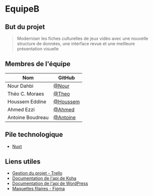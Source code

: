 # EquipeB

## But du projet
> Moderniser les fiches culturelles de jeux vidéo avec une nouvelle structure de données, une interface revue et une meilleure présentation visuelle

## Membres de l'équipe
| Nom              | GitHub |
|------------------|---------------|
| Nour Dahbi       | [@Nour](https://github.com/Nour) |
| Théo C. Moraes   | [@Theo](https://github.com/lykeru) |
| Houssem Eddine   | [@Houssem](https://github.com/asbeth99) |
| Ahmed Ezzi       | [@Ahmed](https://github.com/ezzi118) |
| Antoine Boudreau | [@Antoine](https://github.com/dev-t0ny) |

## Pile technologique
- [Nuxt](https://nuxt.com/)

## Liens utiles
- [Gestion du projet - Trello](https://trello.com/b/0ybcWeiQ/ludov-fiche-technique)
- [Documentation de l'api de Koha](https://api.koha-community.org/)
- [Documentation de l'api de WordPress](https://developer.wordpress.org/rest-api/)
- [Maquettes filaires - Figma](https://www.figma.com/design/KfWSEC6kvJ0uYvLthlCgYC/Untitled?node-id=6-43&t=gCppDocjucxbvM9z-1)
